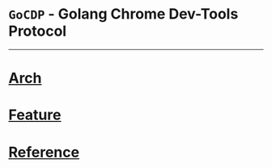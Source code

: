 # `GoCDP` - Golang Chrome Dev-Tools Protocol

---

# [Arch](./docs/arch.md)
# [Feature](./docs/feature.md)
# [Reference](./docs/reference.md)

